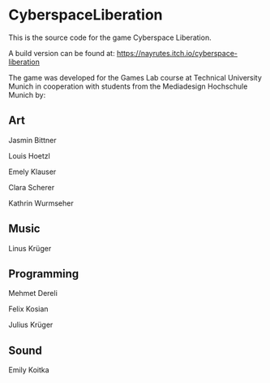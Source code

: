 # CyberspaceLiberation

This is the source code for the game Cyberspace Liberation.

A build version can be found at: https://nayrutes.itch.io/cyberspace-liberation

The game was developed for the Games Lab course at Technical University Munich in cooperation with students from the Mediadesign Hochschule Munich by:

## Art

Jasmin Bittner

Louis Hoetzl

Emely Klauser

Clara Scherer

Kathrin Wurmseher

## Music

Linus Krüger

## Programming

Mehmet Dereli

Felix Kosian

Julius Krüger

## Sound

Emily Koitka
